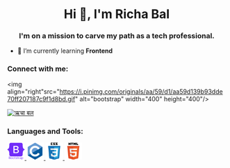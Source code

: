 <h1 align="center">Hi 👋, I'm Richa Bal</h1>
<h3 align="center">I'm on a mission to carve my path as a tech professional.</h3>

- 🌱 I’m currently learning **Frontend**

<h3 align="left">Connect with me:</h3>

<img align="right"src="https://i.pinimg.com/originals/aa/59/d1/aa59d139b93dde70ff207187c9f1d8bd.gif" alt="bootstrap" width="400" height="400"/>

<p align="left">
<a href="https://fb.com/ऋचा बल" target="blank"><img align="center" src="https://raw.githubusercontent.com/rahuldkjain/github-profile-readme-generator/master/src/images/icons/Social/facebook.svg" alt="ऋचा बल" height="30" width="40" /></a>
</p>

<h3 align="left">Languages and Tools:</h3>
<p align="left"> <a href="https://getbootstrap.com" target="_blank" rel="noreferrer"> <img src="https://raw.githubusercontent.com/devicons/devicon/master/icons/bootstrap/bootstrap-plain-wordmark.svg" alt="bootstrap" width="40" height="40"/> </a> <a href="https://www.cprogramming.com/" target="_blank" rel="noreferrer"> <img src="https://raw.githubusercontent.com/devicons/devicon/master/icons/c/c-original.svg" alt="c" width="40" height="40"/> </a> <a href="https://www.w3schools.com/css/" target="_blank" rel="noreferrer"> <img src="https://raw.githubusercontent.com/devicons/devicon/master/icons/css3/css3-original-wordmark.svg" alt="css3" width="40" height="40"/> </a> <a href="https://www.w3.org/html/" target="_blank" rel="noreferrer"> <img src="https://raw.githubusercontent.com/devicons/devicon/master/icons/html5/html5-original-wordmark.svg" alt="html5" width="40" height="40"/> </a> </p>
